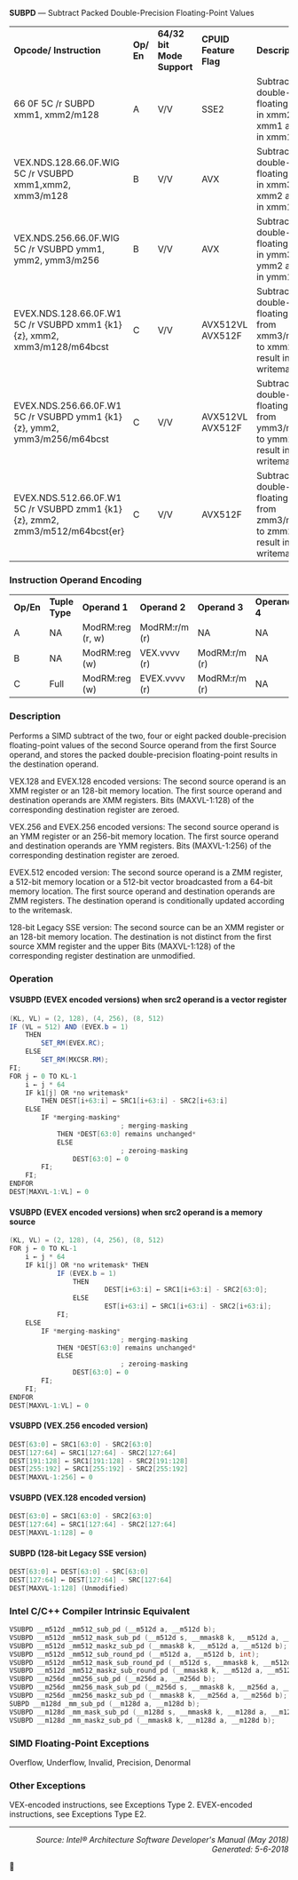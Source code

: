<b>SUBPD</b> — Subtract Packed Double-Precision Floating-Point Values
<table>
	<tr>
		<td><b>Opcode/ Instruction</b></td>
		<td><b>Op/ En</b></td>
		<td><b>64/32 bit Mode Support</b></td>
		<td><b>CPUID Feature Flag</b></td>
		<td><b>Description</b></td>
	</tr>
	<tr>
		<td>66 0F 5C /r SUBPD xmm1, xmm2/m128</td>
		<td>A</td>
		<td>V/V</td>
		<td>SSE2</td>
		<td>Subtract packed double-precision floating-point values in xmm2/mem from xmm1 and store result in xmm1.</td>
	</tr>
	<tr>
		<td>VEX.NDS.128.66.0F.WIG 5C /r VSUBPD xmm1,xmm2, xmm3/m128</td>
		<td>B</td>
		<td>V/V</td>
		<td>AVX</td>
		<td>Subtract packed double-precision floating-point values in xmm3/mem from xmm2 and store result in xmm1.</td>
	</tr>
	<tr>
		<td>VEX.NDS.256.66.0F.WIG 5C /r VSUBPD ymm1, ymm2, ymm3/m256</td>
		<td>B</td>
		<td>V/V</td>
		<td>AVX</td>
		<td>Subtract packed double-precision floating-point values in ymm3/mem from ymm2 and store result in ymm1.</td>
	</tr>
	<tr>
		<td>EVEX.NDS.128.66.0F.W1 5C /r VSUBPD xmm1 {k1}{z}, xmm2, xmm3/m128/m64bcst</td>
		<td>C</td>
		<td>V/V</td>
		<td>AVX512VL AVX512F</td>
		<td>Subtract packed double-precision floating-point values from xmm3/m128/m64bcst to xmm2 and store result in xmm1 with writemask k1.</td>
	</tr>
	<tr>
		<td>EVEX.NDS.256.66.0F.W1 5C /r VSUBPD ymm1 {k1}{z}, ymm2, ymm3/m256/m64bcst</td>
		<td>C</td>
		<td>V/V</td>
		<td>AVX512VL AVX512F</td>
		<td>Subtract packed double-precision floating-point values from ymm3/m256/m64bcst to ymm2 and store result in ymm1 with writemask k1.</td>
	</tr>
	<tr>
		<td>EVEX.NDS.512.66.0F.W1 5C /r VSUBPD zmm1 {k1}{z}, zmm2, zmm3/m512/m64bcst{er}</td>
		<td>C</td>
		<td>V/V</td>
		<td>AVX512F</td>
		<td>Subtract packed double-precision floating-point values from zmm3/m512/m64bcst to zmm2 and store result in zmm1 with writemask k1.</td>
	</tr>
</table>


### Instruction Operand Encoding
<table>
	<tr>
		<td><b>Op/En</b></td>
		<td><b>Tuple Type</b></td>
		<td><b>Operand 1</b></td>
		<td><b>Operand 2</b></td>
		<td><b>Operand 3</b></td>
		<td><b>Operand 4</b></td>
	</tr>
	<tr>
		<td>A</td>
		<td>NA</td>
		<td>ModRM:reg (r, w)</td>
		<td>ModRM:r/m (r)</td>
		<td>NA</td>
		<td>NA</td>
	</tr>
	<tr>
		<td>B</td>
		<td>NA</td>
		<td>ModRM:reg (w)</td>
		<td>VEX.vvvv (r)</td>
		<td>ModRM:r/m (r)</td>
		<td>NA</td>
	</tr>
	<tr>
		<td>C</td>
		<td>Full</td>
		<td>ModRM:reg (w)</td>
		<td>EVEX.vvvv (r)</td>
		<td>ModRM:r/m (r)</td>
		<td>NA</td>
	</tr>
</table>


### Description
Performs a SIMD subtract of the two, four or eight packed double-precision floating-point values of the second
Source operand from the first Source operand, and stores the packed double-precision floating-point results in the
destination operand.

VEX.128 and EVEX.128 encoded versions: The second source operand is an XMM register or an 128-bit memory
location. The first source operand and destination operands are XMM registers. Bits (MAXVL-1:128) of the corresponding
 destination register are zeroed.

VEX.256 and EVEX.256 encoded versions: The second source operand is an YMM register or an 256-bit memory
location. The first source operand and destination operands are YMM registers. Bits (MAXVL-1:256) of the corresponding
 destination register are zeroed.

EVEX.512 encoded version: The second source operand is a ZMM register, a 512-bit memory location or a 512-bit
vector broadcasted from a 64-bit memory location. The first source operand and destination operands are ZMM
registers. The destination operand is conditionally updated according to the writemask.

128-bit Legacy SSE version: The second source can be an XMM register or an 128-bit memory location. The destination
 is not distinct from the first source XMM register and the upper Bits (MAXVL-1:128) of the corresponding
register destination are unmodified.

### Operation


#### VSUBPD (EVEX encoded versions) when src2 operand is a vector register
```java
(KL, VL) = (2, 128), (4, 256), (8, 512)
IF (VL = 512) AND (EVEX.b = 1) 
    THEN
        SET_RM(EVEX.RC);
    ELSE 
        SET_RM(MXCSR.RM);
FI;
FOR j ← 0 TO KL-1
    i ← j * 64
    IF k1[j] OR *no writemask*
        THEN DEST[i+63:i] ← SRC1[i+63:i] - SRC2[i+63:i]
    ELSE 
        IF *merging-masking*
                            ; merging-masking
            THEN *DEST[63:0] remains unchanged*
            ELSE 
                            ; zeroing-masking
                DEST[63:0] ← 0
        FI;
    FI;
ENDFOR
DEST[MAXVL-1:VL] ← 0
```
#### VSUBPD (EVEX encoded versions) when src2 operand is a memory source
```java
(KL, VL) = (2, 128), (4, 256), (8, 512)
FOR j ← 0 TO KL-1
    i ← j * 64
    IF k1[j] OR *no writemask* THEN
            IF (EVEX.b = 1)
                THEN 
                        DEST[i+63:i] ← SRC1[i+63:i] - SRC2[63:0];
                ELSE 
                        EST[i+63:i] ← SRC1[i+63:i] - SRC2[i+63:i];
            FI;
    ELSE 
        IF *merging-masking*
                            ; merging-masking
            THEN *DEST[63:0] remains unchanged*
            ELSE 
                            ; zeroing-masking
                DEST[63:0] ← 0
        FI;
    FI;
ENDFOR
DEST[MAXVL-1:VL] ← 0
```
#### VSUBPD (VEX.256 encoded version)
```java
DEST[63:0] ← SRC1[63:0] - SRC2[63:0]
DEST[127:64] ← SRC1[127:64] - SRC2[127:64]
DEST[191:128] ← SRC1[191:128] - SRC2[191:128]
DEST[255:192] ← SRC1[255:192] - SRC2[255:192]
DEST[MAXVL-1:256] ← 0
```
#### VSUBPD (VEX.128 encoded version)
```java
DEST[63:0] ← SRC1[63:0] - SRC2[63:0]
DEST[127:64] ← SRC1[127:64] - SRC2[127:64]
DEST[MAXVL-1:128] ← 0
```
#### SUBPD (128-bit Legacy SSE version)
```java
DEST[63:0] ← DEST[63:0] - SRC[63:0]
DEST[127:64] ← DEST[127:64] - SRC[127:64]
DEST[MAXVL-1:128] (Unmodified)
```
### Intel C/C++ Compiler Intrinsic Equivalent
```c
VSUBPD __m512d _mm512_sub_pd (__m512d a, __m512d b);
VSUBPD __m512d _mm512_mask_sub_pd (__m512d s, __mmask8 k, __m512d a, __m512d b);
VSUBPD __m512d _mm512_maskz_sub_pd (__mmask8 k, __m512d a, __m512d b);
VSUBPD __m512d _mm512_sub_round_pd (__m512d a, __m512d b, int);
VSUBPD __m512d _mm512_mask_sub_round_pd (__m512d s, __mmask8 k, __m512d a, __m512d b, int);
VSUBPD __m512d _mm512_maskz_sub_round_pd (__mmask8 k, __m512d a, __m512d b, int);
VSUBPD __m256d _mm256_sub_pd (__m256d a, __m256d b);
VSUBPD __m256d _mm256_mask_sub_pd (__m256d s, __mmask8 k, __m256d a, __m256d b);
VSUBPD __m256d _mm256_maskz_sub_pd (__mmask8 k, __m256d a, __m256d b);
SUBPD __m128d _mm_sub_pd (__m128d a, __m128d b);
VSUBPD __m128d _mm_mask_sub_pd (__m128d s, __mmask8 k, __m128d a, __m128d b);
VSUBPD __m128d _mm_maskz_sub_pd (__mmask8 k, __m128d a, __m128d b);
```
### SIMD Floating-Point Exceptions
Overflow, Underflow, Invalid, Precision, Denormal

### Other Exceptions

VEX-encoded instructions, see Exceptions Type 2.
EVEX-encoded instructions, see Exceptions Type E2.

 --- 
<p align="right"><i>Source: Intel® Architecture Software Developer's Manual (May 2018)<br>Generated: 5-6-2018</i></p>
